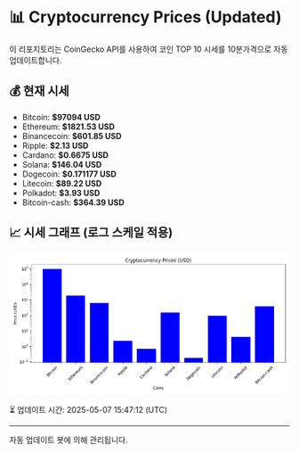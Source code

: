 
# 📊 Cryptocurrency Prices (Updated)

이 리포지토리는 CoinGecko API를 사용하여 코인 TOP 10 시세를 10분가격으로 자동 업데이트합니다.

## 💰 현재 시세
- Bitcoin: **$97094 USD**
- Ethereum: **$1821.53 USD**
- Binancecoin: **$601.85 USD**
- Ripple: **$2.13 USD**
- Cardano: **$0.6675 USD**
- Solana: **$146.04 USD**
- Dogecoin: **$0.171177 USD**
- Litecoin: **$89.22 USD**
- Polkadot: **$3.93 USD**
- Bitcoin-cash: **$364.39 USD**

## 📈 시세 그래프 (로그 스케일 적용)
![Crypto Prices](crypto_prices.png)

⏳ 업데이트 시간: 2025-05-07 15:47:12 (UTC)

---
자동 업데이트 봇에 의해 관리됩니다.

